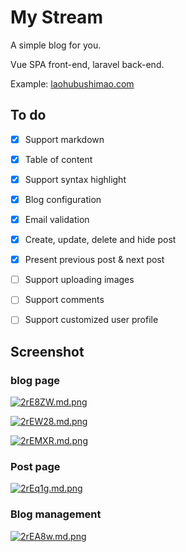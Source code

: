 # My Stream


A simple blog for you.

Vue SPA front-end, laravel back-end.


Example: [laohubushimao.com](https://laohubushimao.com)

## To do

- [x] Support markdown
- [x] Table of content
- [x] Support syntax highlight
- [x] Blog configuration
- [x] Email validation
- [x] Create, update, delete and hide post
- [x] Present previous post & next post
- [ ] Support uploading images
- [ ] Support comments
- [ ] Support customized user profile






## Screenshot

### blog page
[![2rE8ZW.md.png](https://t1.picb.cc/uploads/2018/04/20/2rE8ZW.md.png)](https://www.picb.cc/image/2rE8ZW)

[![2rEW28.md.png](https://t1.picb.cc/uploads/2018/04/20/2rEW28.md.png)](https://www.picb.cc/image/2rEW28)

[![2rEMXR.md.png](https://t1.picb.cc/uploads/2018/04/20/2rEMXR.md.png)](https://www.picb.cc/image/2rEMXR)

### Post page
[![2rEq1g.md.png](https://t1.picb.cc/uploads/2018/04/20/2rEq1g.md.png)](https://www.picb.cc/image/2rEq1g)

### Blog management
[![2rEA8w.md.png](https://t1.picb.cc/uploads/2018/04/20/2rEA8w.md.png)](https://www.picb.cc/image/2rEA8w)








